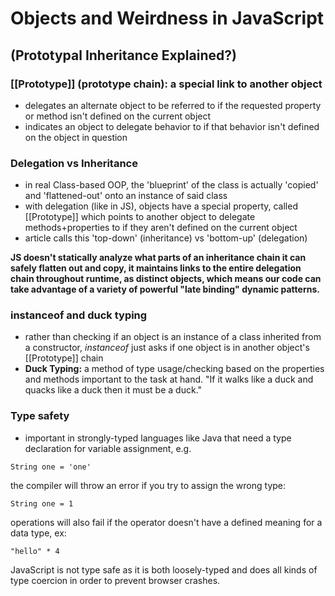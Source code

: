 # Objects and Weirdness in JavaScript
## (Prototypal Inheritance Explained?)

### [[Prototype]] (prototype chain): a special link to another object
- delegates an alternate object to be referred to if the requested property or method isn't defined on the current object
- indicates an object to delegate behavior to if that behavior isn't defined on the object in question

### Delegation vs Inheritance

- in real Class-based OOP, the 'blueprint' of the class is actually 'copied' and 'flattened-out' onto an instance of said class
- with delegation (like in JS), objects have a special property, called [[Prototype]] which points to another object to delegate methods+properties to if they aren't defined on the current object
- article calls this 'top-down' (inheritance) vs 'bottom-up' (delegation)

**JS doesn't statically analyze what parts of an inheritance chain it can safely flatten out and copy, it maintains links to the entire delegation chain throughout runtime, as distinct objects, which means our code can take advantage of a variety of powerful "late binding" dynamic patterns.**

### instanceof and duck typing
- rather than checking if an object is an instance of a class inherited from a constructor, *instanceof* just asks if one object is in another object's [[Prototype]] chain
- **Duck Typing:** a method of type usage/checking based on the properties and methods important to the task at hand. "If it walks like a duck and quacks like a duck then it must be a duck." 

### Type safety
- important in strongly-typed languages like Java that need a type declaration for variable assignment, e.g.
```
String one = 'one'
```
the compiler will throw an error if you try to assign the wrong type:
```
String one = 1
```
operations will also fail if the operator doesn't have a defined meaning for a data type, ex:
```
"hello" * 4
```
JavaScript is not type safe as it is both loosely-typed and does all kinds of type coercion in order to prevent browser crashes.

### 
